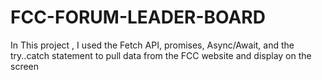 # FCC-FORUM-LEADER-BOARD
In This project , I used the Fetch API, promises, Async/Await, and the try..catch statement to pull data from the FCC website and display on the screen 
